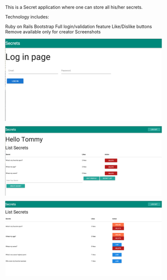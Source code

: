 This is a Secret application where one can store all his/her secrets.

Technology includes:

Ruby on Rails
Bootstrap
Full login/validation feature
Like/Dislike buttons
Remove available only for creator
Screenshots

![Alt text](/images/log_in.png?raw=true "Log In")

![Alt text](/images/dashboard.png?raw=true "User Dashboard")

![Alt text](/images/secrets.png?raw=true "Secret List")